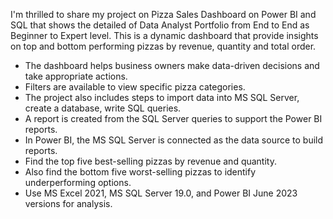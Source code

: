 I'm thrilled to share my project on Pizza Sales Dashboard on Power BI and SQL that shows the detailed of Data Analyst Portfolio from End to End as Beginner to Expert level.
This is a dynamic dashboard that provide insights on top and bottom performing pizzas by revenue, quantity and total order.
* The dashboard helps business owners make data-driven decisions and take appropriate actions.
* Filters are available to view specific pizza categories.
* The project also includes steps to import data into MS SQL Server, create a database, write SQL queries.
* A report is created from the SQL Server queries to support the Power BI reports.
* In Power BI, the MS SQL Server is connected as the data source to build reports.
* Find the top five best-selling pizzas by revenue and quantity.
* Also find the bottom five worst-selling pizzas to identify underperforming options.
* Use MS Excel 2021, MS SQL Server 19.0, and Power BI June 2023 versions for analysis. 
